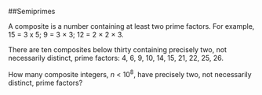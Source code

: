##Semiprimes

A composite is a number containing at least two prime factors. For example, 15 = 3 x 5; 9 = 3 &#xD7; 3; 12 = 2 &#xD7; 2 &#xD7; 3.

There are ten composites below thirty containing precisely two, not necessarily distinct, prime factors:
4, 6, 9, 10, 14, 15, 21, 22, 25, 26.

How many composite integers, <var>n</var> &lt; 10<sup>8</sup>, have precisely two, not necessarily distinct, prime factors?
